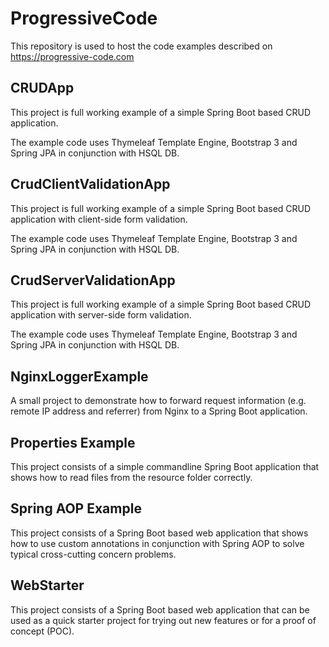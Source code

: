 # ProgressiveCode

This repository is used to host the code examples described on https://progressive-code.com 

## CRUDApp

This project is full working example of a simple Spring Boot based CRUD application.

The example code uses Thymeleaf Template Engine, Bootstrap 3 and Spring JPA in conjunction with HSQL DB.

## CrudClientValidationApp

This project is full working example of a simple Spring Boot based CRUD application with client-side form validation.

The example code uses Thymeleaf Template Engine, Bootstrap 3 and Spring JPA in conjunction with HSQL DB.

## CrudServerValidationApp

This project is full working example of a simple Spring Boot based CRUD application with server-side form validation.

The example code uses Thymeleaf Template Engine, Bootstrap 3 and Spring JPA in conjunction with HSQL DB.

## NginxLoggerExample

A small project to demonstrate how to forward request information (e.g. remote IP address and referrer) from Nginx to a Spring Boot application.

## Properties Example

This project consists of a simple commandline Spring Boot application that shows how to read files from the resource folder correctly.

## Spring AOP Example

This project consists of a Spring Boot based web application that shows how to use custom annotations in conjunction with Spring AOP to solve typical cross-cutting concern problems.

## WebStarter

This project consists of a Spring Boot based web application that can be used as a quick starter project for trying out new features or for a proof of concept (POC).




